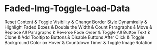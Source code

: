 # Faded-Img-Toggle-Load-Data
Reset Content &amp; Toggle Visibility &amp; Change Border Style Dynamically &amp; Highlight Faded Boxes &amp; Double the Width &amp; Count Paragraphs &amp; Move &amp; Replace All Paragraphs &amp; Reverse Fade Order &amp; Toggle All Button Text &amp; Clone &amp; Add Tooltip to Buttons &amp; Disable Buttons After Click &amp; Toggle Background Color on Hover &amp; Countdown Timer &amp; Toggle Image Rotation 
